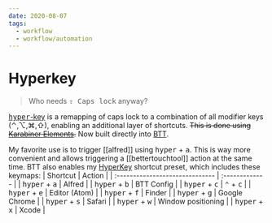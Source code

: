 ```yaml
---
date: 2020-08-07
tags:
  - workflow
  - workflow/automation
---
```


# Hyperkey

> Who needs <kbd>⇪ Caps lock</kbd> anyway?

[<kbd>hyper</kbd>-key](https://medium.com/macoclock/solve-shortcut-hell-in-macos-building-a-hyper-key-1cb8838bf521) is a remapping of caps lock to a combination of all modifier keys (⌃,⌥,⌘,⇧), enabling an additional layer of shortcuts. ~~This is done using [Karabiner Elements](https://karabiner-elements.pqrs.org/).~~ Now built directly into [BTT](./bettertouchtool.md).

My favorite use is to trigger [[alfred]] using <kbd>hyper</kbd> + <kbd>a</kbd>. This is way more convenient and allows triggering a [[bettertouchtool]] action at the same time.
BTT also enables my [HyperKey](https://github.com/dnnsmnstrr/HydroTouch/blob/main/HyperKey.bttpreset) shortcut preset, which includes these keymaps:
| Shortcut | Action     |
| :------------------------------ | :------------- |
| <kbd>hyper</kbd> + <kbd>a</kbd> | Alfred |
| <kbd>hyper</kbd> + <kbd>b</kbd> | BTT Config  |
| <kbd>hyper</kbd> + <kbd>c</kbd> | <kbd>⌃</kbd> + <kbd>c</kbd>  |
| <kbd>hyper</kbd> + <kbd>e</kbd> | Editor (Atom)  |
| <kbd>hyper</kbd> + <kbd>f</kbd> | Finder  |
| <kbd>hyper</kbd> + <kbd>g</kbd> | Google Chrome  |
| <kbd>hyper</kbd> + <kbd>s</kbd> | Safari  |
| <kbd>hyper</kbd> + <kbd>w</kbd> | Window positioning  |
| <kbd>hyper</kbd> + <kbd>x</kbd> | Xcode  |
